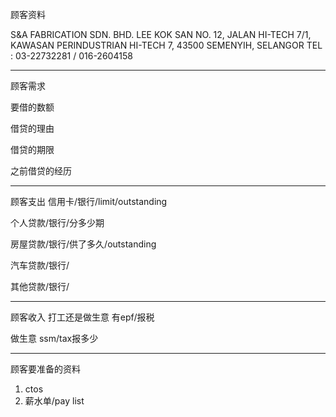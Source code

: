 顾客资料

S&A FABRICATION SDN. BHD. LEE KOK SAN NO. 12, JALAN HI-TECH 7/1, KAWASAN PERINDUSTRIAN HI-TECH 7, 43500 SEMENYIH, SELANGOR TEL : 03-22732281 / 016-2604158

-----------------
顾客需求


要借的数额

借贷的理由

借贷的期限

之前借贷的经历


--------------
顾客支出
信用卡/银行/limit/outstanding


个人贷款/银行/分多少期

房屋贷款/银行/供了多久/outstanding

汽车贷款/银行/


其他贷款/银行/

-----------
顾客收入
打工还是做生意
有epf/报税

做生意 ssm/tax报多少

-------
顾客要准备的资料
1. ctos
2. 薪水单/pay list




